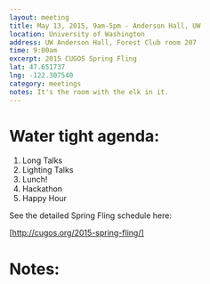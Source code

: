 ```yaml
---
layout: meeting
title: May 13, 2015, 9am-5pm - Anderson Hall, UW
location: University of Washington
address: UW Anderson Hall, Forest Club room 207
time: 9:00am
excerpt: 2015 CUGOS Spring Fling
lat: 47.651737
lng: -122.307540
category: meetings
notes: It's the room with the elk in it.
---
```


Water tight agenda:
=============

1. Long Talks
2. Lighting Talks
3. Lunch!
3. Hackathon
5. Happy Hour

See the detailed Spring Fling schedule here:

[http://cugos.org/2015-spring-fling/]


Notes:
======
